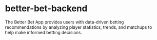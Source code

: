 # better-bet-backend
The Better Bet App provides users with data-driven betting recommendations by analyzing player statistics, trends, and matchups to help make informed betting decisions.
